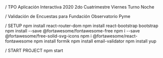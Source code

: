 / TPO Aplicación Interactiva 2020 2do Cuatrimestre Viernes Turno Noche

/ Validación de Encuestas para Fundación Observatorio Pyme

/ SETUP
npm install react-router-dom
npm install react-bootstrap bootstrap
npm install --save @fortawesome/fontawesome-free
npm i --save @fortawesome/free-solid-svg-icons
npm i @fortawesome/react-fontawesome
npm install formik
npm install email-validator
npm install yup

/ START PROJECT
npm start

